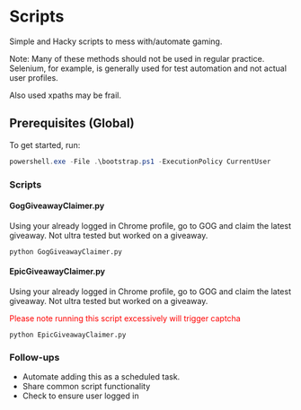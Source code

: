 # Scripts

Simple and Hacky scripts to mess with/automate gaming.

Note: Many of these methods should not be used in regular practice. Selenium, for example, is generally used for test automation and not actual user profiles.

Also used xpaths may be frail.

## Prerequisites (Global)

To get started, run:

```powershell
powershell.exe -File .\bootstrap.ps1 -ExecutionPolicy CurrentUser
```

### Scripts

#### GogGiveawayClaimer.py

Using your already logged in Chrome profile, go to GOG and claim the latest giveaway. Not ultra tested but worked on a giveaway.

```
python GogGiveawayClaimer.py
```

#### EpicGiveawayClaimer.py

Using your already logged in Chrome profile, go to GOG and claim the latest giveaway. Not ultra tested but worked on a giveaway.


<span style='color:red'>Please note running this script excessively will trigger captcha</span>
```
python EpicGiveawayClaimer.py
```

### Follow-ups

- Automate adding this as a scheduled task.
- Share common script functionality
- Check to ensure user logged in
